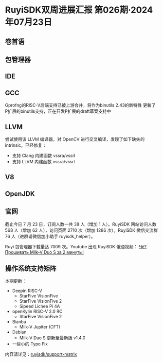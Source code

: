 # RuyiSDK双周进展汇报  第026期·2024年07月23日

## 卷首语

## 包管理器

## IDE

## GCC
Gprofng的RISC-V后端支持已被上游合并，将作为binutils 2.43的新特性
更新了P扩展的binutils支持，正在开发P扩展的draft草案支持中

## LLVM

尝试使用该 LLVM 编译器，对 OpenCV 进行交叉编译，发现了如下缺失的 intrinsic，已经修复：

- 支持 Clang 内建函数 vssra/vssrl
- 支持 LLVM 内建函数 vssra/vssrl

## V8

## OpenJDK

## 官网

截止今日 7 月 23 日，订阅人数一共 38 人（增加 1 人）。RuyiSDK 网站访问人数 568 人（增加 62 人），访问页面 2710 次（增加 1286 次）。RuyiSDK 微信交流群 76 人（进群请微信加小助手 ruyisdk_helper）。

Ruyi 包管理器下载量达 7009 次。Youtube 出现 RuyiSDK 俄语视频： [Чё? Прошивать Milk-V Duo S за 2 минуты!
](https://youtu.be/ufkJaEtEi4A?si=JsCAHYT8i-tF3vdN)

## 操作系统支持矩阵

本期更新：

- Deepin RISC-V
    - StarFive VisionFive
    - StarFive VisionFive 2
    - Sipeed Lichee Pi 4A
- openKylin RISC-V 2.0 RC
    - StarFive VisionFive 2
- Bianbu
    - Milk-V Jupiter (CFT)
- Debian
    - Milk-V Duo S 更新至最新版 v1.4.0
- 一些小的 Typo Fix

内容请详见：[ruyisdk/support-matrix](https://github.com/ruyisdk/support-matrix)